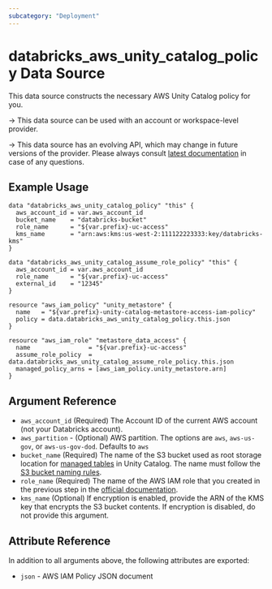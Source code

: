 ```yaml
---
subcategory: "Deployment"
---
```

# databricks_aws_unity_catalog_policy Data Source

This data source constructs the necessary AWS Unity Catalog policy for you.

-> This data source can be used with an account or workspace-level provider.

-> This data source has an evolving API, which may change in future versions of the provider. Please always consult [latest documentation](https://docs.databricks.com/data-governance/unity-catalog/get-started.html#configure-a-storage-bucket-and-iam-role-in-aws) in case of any questions.

## Example Usage

```hcl
data "databricks_aws_unity_catalog_policy" "this" {
  aws_account_id = var.aws_account_id
  bucket_name    = "databricks-bucket"
  role_name      = "${var.prefix}-uc-access"
  kms_name       = "arn:aws:kms:us-west-2:111122223333:key/databricks-kms"
}

data "databricks_aws_unity_catalog_assume_role_policy" "this" {
  aws_account_id = var.aws_account_id
  role_name      = "${var.prefix}-uc-access"
  external_id    = "12345"
}

resource "aws_iam_policy" "unity_metastore" {
  name   = "${var.prefix}-unity-catalog-metastore-access-iam-policy"
  policy = data.databricks_aws_unity_catalog_policy.this.json
}

resource "aws_iam_role" "metastore_data_access" {
  name                = "${var.prefix}-uc-access"
  assume_role_policy  = data.databricks_aws_unity_catalog_assume_role_policy.this.json
  managed_policy_arns = [aws_iam_policy.unity_metastore.arn]
}
```

## Argument Reference

* `aws_account_id` (Required) The Account ID of the current AWS account (not your Databricks account).
* `aws_partition` - (Optional) AWS partition. The options are `aws`, `aws-us-gov`, or `aws-us-gov-dod`. Defaults to `aws`
* `bucket_name` (Required) The name of the S3 bucket used as root storage location for [managed tables](https://docs.databricks.com/data-governance/unity-catalog/index.html#managed-table) in Unity Catalog.  The name must follow the [S3 bucket naming rules](https://docs.aws.amazon.com/AmazonS3/latest/userguide/bucketnamingrules.html).
* `role_name` (Required) The name of the AWS IAM role that you created in the previous step in the [official documentation](https://docs.databricks.com/data-governance/unity-catalog/get-started.html#configure-a-storage-bucket-and-iam-role-in-aws).
* `kms_name` (Optional) If encryption is enabled, provide the ARN of the KMS key that encrypts the S3 bucket contents. If encryption is disabled, do not provide this argument.

## Attribute Reference

In addition to all arguments above, the following attributes are exported:

* `json` - AWS IAM Policy JSON document
